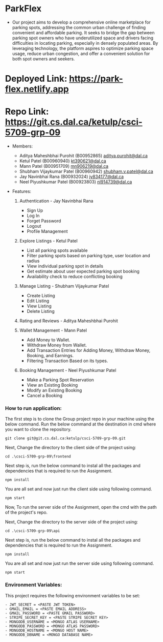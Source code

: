 # ParkFlex


- Our project aims to develop a comprehensive online marketplace for parking spots, addressing the common urban challenge of finding convenient and affordable parking. It seeks to bridge the gap between parking spot owners who have underutilized space and drivers facing difficulties in locating parking, especially in densely populated areas. By leveraging technology, the platform aspires to optimize parking space usage, reduce urban congestion, and offer a convenient solution for both spot owners and seekers.

# Deployed Link: https://park-flex.netlify.app
# Repo Link: https://git.cs.dal.ca/ketulp/csci-5709-grp-09

- Members:  

    * Aditya Maheshbhai Purohit (B00952865) aditya.purohit@dal.ca
	* Ketul Patel (B00960940) kt390621@dal.ca 	 
    * Mann Patel (B00951709) mn906219@dal.ca
    * Shubham Vijaykumar Patel (B00960942) shubham.v.patel@dal.ca
    * Jay Navinbhai Rana (B00932024) jy834177@dal.ca	
    * Neel Piyushkumar Patel (B00923803) nl914739@dal.ca

- Features:

    1.	Authentication - Jay Navinbhai Rana 
        * Sign Up
        * Log In
        * Forget Password
        * Logout
        * Profile Management
    2.	Explore Listings - Ketul Patel
        * ⁠List all parking spots available
        * ⁠Filter parking spots based on parking type, user location and radius
        * View individual parking spot in details 
        * Get estimate about user expected parking spot booking
        * Availability check to reduce conflicting booking

    3.	Manage Listing - Shubham Vijaykumar Patel
        * Create Listing
        * Edit Listing
        * View Listing
        * Delete Listing
    4.	Rating and Reviews - Aditya Maheshbhai Purohit
    5.	Wallet Management - Mann Patel
        * Add Money to Wallet.
        * Withdraw Money from Wallet.  
        * Add Transaction Entries for Adding Money, Withdraw Money, Booking, and Earnings.
        * Filtering Transaction Based on its types.
    6.	Booking Management - Neel Piyushkumar Patel
        * Make a Parking Spot Reservation
        * View an Existing Booking
        * Modify an Existing Booking
        * Cancel a Booking

### **How to run application:**

The first step is to clone the Group project repo in your machine using the below command. Run the below command at the destination in cmd where you want to clone the repository.
```
git clone git@git.cs.dal.ca:ketulp/csci-5709-grp-09.git
```

Next, Change the directory to the client side of the project using:

```
cd .\csci-5709-grp-09\frontend
```

Next step is, run the below command to instal all the packages and dependencies that is required to run the Assignment.

```
npm install
```

You are all set and now just run the client side using following command.

```
npm start
```

Now, To run the server side of the Assignment, open the cmd with the path of the project's repo.

Next, Change the directory to the server side of the project using:

```
cd .\csci-5709-grp-09\api
```

Next step is, run the below command to instal all the packages and dependencies that is required to run the Assignment.

```
npm install
```

You are all set and now just run the server side using following command.

```
npm start
```

### **Environment Variables:**

This project requires the following environment variables to be set:

```
- JWT_SECRET = <PASTE JWT TOKEN>
- GMAIL_EMAIL = <PASTE EMAIL ADDRESS>
- GMAIL_PASSWORD = <PASTE GMAIL PASSWORD>
- STRIPE_SECRET_KEY = <PASTE STRIPE SECRET KEY>
- MONGODB_USERNAME = <MONGO ATLAS USERNAME>
- MONGODB_PASSWORD = <MONGO ATLAS PASSWORD>
- MONGODB_HOSTNAME = <MONGO HOST NAME>
- MONGODB_DBNAME = <MONGO DATABASE NAME>

```
